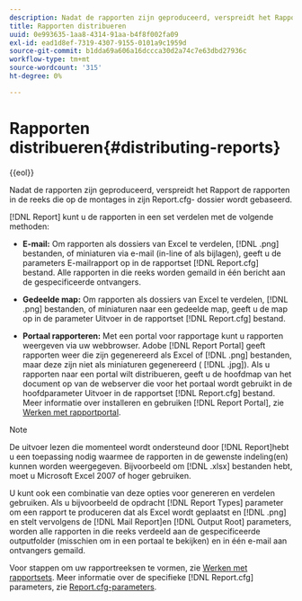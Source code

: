 ```yaml
---
description: Nadat de rapporten zijn geproduceerd, verspreidt het Rapport de rapporten in de reeks die op de montages in zijn Report.cfg- dossier wordt gebaseerd.
title: Rapporten distribueren
uuid: 0e993635-1aa8-4314-91aa-b4f8f002fa09
exl-id: ead1d8ef-7319-4307-9155-0101a9c1959d
source-git-commit: b1dda69a606a16dccca30d2a74c7e63dbd27936c
workflow-type: tm+mt
source-wordcount: '315'
ht-degree: 0%

---
```


# Rapporten distribueren{#distributing-reports}

{{eol}}

Nadat de rapporten zijn geproduceerd, verspreidt het Rapport de rapporten in de reeks die op de montages in zijn Report.cfg- dossier wordt gebaseerd.

[!DNL Report] kunt u de rapporten in een set verdelen met de volgende methoden:

* **E-mail:** Om rapporten als dossiers van Excel te verdelen, [!DNL .png] bestanden, of miniaturen via e-mail (in-line of als bijlagen), geeft u de parameters E-mailrapport op in de rapportset [!DNL Report.cfg] bestand. Alle rapporten in die reeks worden gemaild in één bericht aan de gespecificeerde ontvangers.

* **Gedeelde map:** Om rapporten als dossiers van Excel te verdelen, [!DNL .png] bestanden, of miniaturen naar een gedeelde map, geeft u de map op in de parameter Uitvoer in de rapportset [!DNL Report.cfg] bestand.

* **Portaal rapporteren:** Met een portal voor rapportage kunt u rapporten weergeven via uw webbrowser. Adobe [!DNL Report Portal] geeft rapporten weer die zijn gegenereerd als Excel of [!DNL .png] bestanden, maar deze zijn niet als miniaturen gegenereerd ( [!DNL .jpg]). Als u rapporten naar een portal wilt distribueren, geeft u de hoofdmap van het document op van de webserver die voor het portaal wordt gebruikt in de hoofdparameter Uitvoer in de rapportset [!DNL Report.cfg] bestand. Meer informatie over installeren en gebruiken [!DNL Report Portal], zie [Werken met rapportportal](../../home/c-rpt-oview/c-rpt-portal/c-rpt-portal.md#concept-f692210cad494c00865dbf325eb5ed35).

>[!NOTE]
>
>De uitvoer lezen die momenteel wordt ondersteund door [!DNL Report]hebt u een toepassing nodig waarmee de rapporten in de gewenste indeling(en) kunnen worden weergegeven. Bijvoorbeeld om [!DNL .xlsx] bestanden hebt, moet u Microsoft Excel 2007 of hoger gebruiken.

U kunt ook een combinatie van deze opties voor genereren en verdelen gebruiken. Als u bijvoorbeeld de opdracht [!DNL Report Types] parameter om een rapport te produceren dat als Excel wordt geplaatst en [!DNL .png] en stelt vervolgens de [!DNL Mail Report]en [!DNL Output Root] parameters, worden alle rapporten in die reeks verdeeld aan de gespecificeerde outputfolder (misschien om in een portaal te bekijken) en in één e-mail aan ontvangers gemaild.

Voor stappen om uw rapportreeksen te vormen, zie [Werken met rapportsets](../../home/c-rpt-oview/c-work-rpt-sets/c-work-rpt-sets.md#concept-a5f078668e1245e684cb2a778c8803d5). Meer informatie over de specifieke [!DNL Report.cfg] parameters, zie [Report.cfg-parameters](../../home/c-rpt-oview/c-rpt-param-ref/c-rpt-param.md#concept-838e59d72d3f4cb29ee15f5c7eb0ceff).
